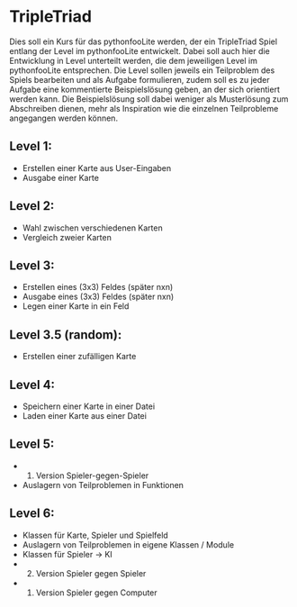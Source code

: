 # TripleTriad
Dies soll ein Kurs für das pythonfooLite werden, der ein TripleTriad Spiel
entlang der Level im pythonfooLite entwickelt. Dabei soll auch hier die
Entwicklung in Level unterteilt werden, die dem jeweiligen Level im
pythonfooLite entsprechen. Die Level sollen jeweils ein Teilproblem des Spiels
bearbeiten und als Aufgabe formulieren, zudem soll es zu jeder Aufgabe eine
kommentierte Beispielslösung geben, an der sich orientiert werden kann. Die
Beispielslösung soll dabei weniger als Musterlösung zum Abschreiben dienen,
mehr als Inspiration wie die einzelnen Teilprobleme angegangen werden können.
## Level 1:
* Erstellen einer Karte aus User-Eingaben
* Ausgabe einer Karte

## Level 2:
* Wahl zwischen verschiedenen Karten
* Vergleich zweier Karten

## Level 3:
* Erstellen eines (3x3) Feldes (später nxn)
* Ausgabe eines (3x3) Feldes (später nxn)
* Legen einer Karte in ein Feld

## Level 3.5 (random):
* Erstellen einer zufälligen Karte

## Level 4:
* Speichern einer Karte in einer Datei
* Laden einer Karte aus einer Datei

## Level 5:
* 1. Version Spieler-gegen-Spieler
* Auslagern von Teilproblemen in Funktionen

## Level 6:
* Klassen für Karte, Spieler und Spielfeld
* Auslagern von Teilproblemen in eigene Klassen / Module
* Klassen für Spieler -> KI
* 2. Version Spieler gegen Spieler
* 1. Version Spieler gegen Computer
